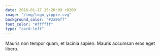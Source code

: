```yaml
---
date: 2016-01-17 15:20:09 +0200
image: "/img/logo_yippie.svg"
background_color: "#2a96ff"
font_color: "#ffffff"
type: "card-left"
---
```

Mauris non tempor quam, et lacinia sapien. Mauris accumsan eros eget libero.
